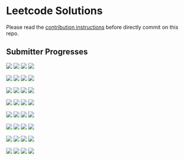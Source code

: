 # Leetcode Solutions
Please read the [contribution instructions](https://github.com/leetcode-study-group/leetcode-solutions/wiki) before directly commit on this repo.

## Submitter Progresses

![](https://img.shields.io/badge/Progress-014%20%2F%20309-ff0b00.svg) ![](https://img.shields.io/badge/Recent-078-00ff00.svg) ![](https://img.shields.io/badge/Total-091-ff69b4.svg) ![](https://img.shields.io/badge/Name-Jrui-lightgrey.svg) 

![](https://img.shields.io/badge/Progress-026%20%2F%20309-ff1500.svg) ![](https://img.shields.io/badge/Recent-044-00ff00.svg) ![](https://img.shields.io/badge/Total-037-ff69b4.svg) ![](https://img.shields.io/badge/Name-olaolaola-lightgrey.svg) 

![](https://img.shields.io/badge/Progress-013%20%2F%20309-ff0a00.svg) ![](https://img.shields.io/badge/Recent-041-00ff00.svg) ![](https://img.shields.io/badge/Total-049-ff69b4.svg) ![](https://img.shields.io/badge/Name-robturtle-lightgrey.svg) 

![](https://img.shields.io/badge/Progress-120%20%2F%20309-ff6300.svg) ![](https://img.shields.io/badge/Recent-037-00ff00.svg) ![](https://img.shields.io/badge/Total-220-ff69b4.svg) ![](https://img.shields.io/badge/Name-yanyatongzh-lightgrey.svg) 

![](https://img.shields.io/badge/Progress-024%20%2F%20309-ff1300.svg) ![](https://img.shields.io/badge/Recent-030-48da00.svg) ![](https://img.shields.io/badge/Total-035-ff69b4.svg) ![](https://img.shields.io/badge/Name-zhouyuanquaner-lightgrey.svg) 

![](https://img.shields.io/badge/Progress-118%20%2F%20309-ff6100.svg) ![](https://img.shields.io/badge/Recent-023-aea700.svg) ![](https://img.shields.io/badge/Total-180-ff69b4.svg) ![](https://img.shields.io/badge/Name-Joshuawong-lightgrey.svg) 

![](https://img.shields.io/badge/Progress-003%20%2F%20309-ff0200.svg) ![](https://img.shields.io/badge/Recent-000-ff0000.svg) ![](https://img.shields.io/badge/Total-005-ff69b4.svg) ![](https://img.shields.io/badge/Name-zhuwhr-lightgrey.svg) 

![](https://img.shields.io/badge/Progress-000%20%2F%20309-ff0000.svg) ![](https://img.shields.io/badge/Recent-000-ff0000.svg) ![](https://img.shields.io/badge/Total-000-ff69b4.svg) ![](https://img.shields.io/badge/Name-brucegx-lightgrey.svg) 

